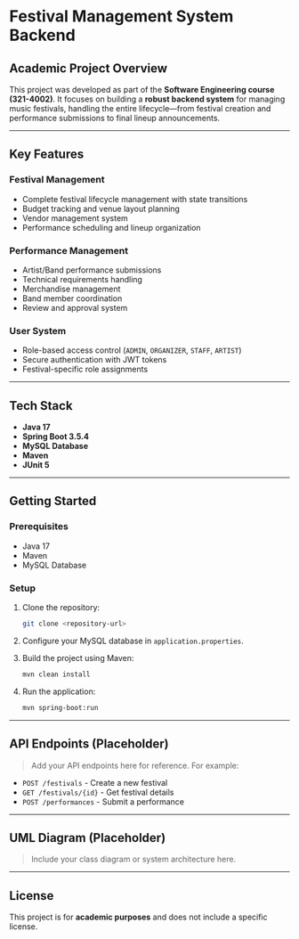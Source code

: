 # Festival Management System Backend

## Academic Project Overview

This project was developed as part of the **Software Engineering course (321-4002)**. It focuses on building a **robust backend system** for managing music festivals, handling the entire lifecycle—from festival creation and performance submissions to final lineup announcements.

---

## Key Features

### Festival Management

* Complete festival lifecycle management with state transitions
* Budget tracking and venue layout planning
* Vendor management system
* Performance scheduling and lineup organization

### Performance Management

* Artist/Band performance submissions
* Technical requirements handling
* Merchandise management
* Band member coordination
* Review and approval system

### User System

* Role-based access control (`ADMIN`, `ORGANIZER`, `STAFF`, `ARTIST`)
* Secure authentication with JWT tokens
* Festival-specific role assignments

---

## Tech Stack

* **Java 17**
* **Spring Boot 3.5.4**
* **MySQL Database**
* **Maven**
* **JUnit 5**

---

## Getting Started

### Prerequisites

* Java 17
* Maven
* MySQL Database

### Setup

1. Clone the repository:

   ```bash
   git clone <repository-url>
   ```
2. Configure your MySQL database in `application.properties`.
3. Build the project using Maven:

   ```bash
   mvn clean install
   ```
4. Run the application:

   ```bash
   mvn spring-boot:run
   ```

---

## API Endpoints (Placeholder)

> Add your API endpoints here for reference. For example:

* `POST /festivals` - Create a new festival
* `GET /festivals/{id}` - Get festival details
* `POST /performances` - Submit a performance

---

## UML Diagram (Placeholder)

> Include your class diagram or system architecture here.

---

## License

This project is for **academic purposes** and does not include a specific license.
